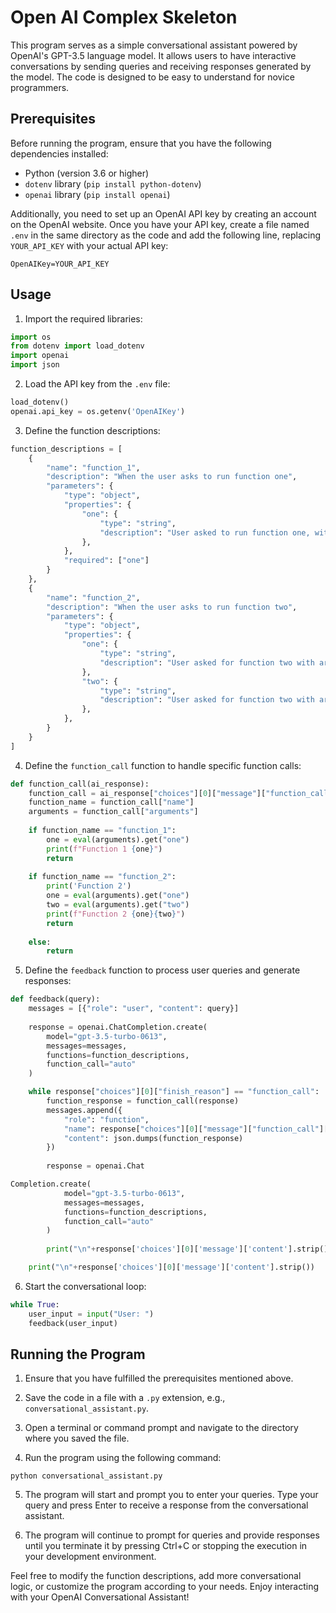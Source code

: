 # Open AI Complex Skeleton

This program serves as a simple conversational assistant powered by OpenAI's GPT-3.5 language model. It allows users to have interactive conversations by sending queries and receiving responses generated by the model. The code is designed to be easy to understand for novice programmers.

## Prerequisites

Before running the program, ensure that you have the following dependencies installed:

- Python (version 3.6 or higher)
- `dotenv` library (`pip install python-dotenv`)
- `openai` library (`pip install openai`)

Additionally, you need to set up an OpenAI API key by creating an account on the OpenAI website. Once you have your API key, create a file named `.env` in the same directory as the code and add the following line, replacing `YOUR_API_KEY` with your actual API key:

```
OpenAIKey=YOUR_API_KEY
```

## Usage

1. Import the required libraries:
```python
import os
from dotenv import load_dotenv
import openai
import json
```

2. Load the API key from the `.env` file:
```python
load_dotenv()
openai.api_key = os.getenv('OpenAIKey')
```

3. Define the function descriptions:
```python
function_descriptions = [
    {
        "name": "function_1",
        "description": "When the user asks to run function one",
        "parameters": {
            "type": "object",
            "properties": {
                "one": {
                    "type": "string",
                    "description": "User asked to run function one, with the required argument one"
                },
            },
            "required": ["one"]
        }
    },
    {
        "name": "function_2",
        "description": "When the user asks to run function two",
        "parameters": {
            "type": "object",
            "properties": {
                "one": {
                    "type": "string",
                    "description": "User asked for function two with argument one"
                },
                "two": {
                    "type": "string",
                    "description": "User asked for function two with argument two"
                },
            },
        }
    }
]
```

4. Define the `function_call` function to handle specific function calls:
```python
def function_call(ai_response):
    function_call = ai_response["choices"][0]["message"]["function_call"]
    function_name = function_call["name"]
    arguments = function_call["arguments"]
    
    if function_name == "function_1":
        one = eval(arguments).get("one")
        print(f"Function 1 {one}")
        return
     
    if function_name == "function_2":
        print('Function 2')
        one = eval(arguments).get("one")
        two = eval(arguments).get("two")
        print(f"Function 2 {one}{two}")
        return
    
    else: 
        return
```

5. Define the `feedback` function to process user queries and generate responses:
```python
def feedback(query):
    messages = [{"role": "user", "content": query}]
    
    response = openai.ChatCompletion.create(
        model="gpt-3.5-turbo-0613",
        messages=messages,
        functions=function_descriptions,
        function_call="auto"
    )

    while response["choices"][0]["finish_reason"] == "function_call":
        function_response = function_call(response)
        messages.append({
            "role": "function",
            "name": response["choices"][0]["message"]["function_call"]["name"],
            "content": json.dumps(function_response)
        })
        
        response = openai.Chat

Completion.create(
            model="gpt-3.5-turbo-0613",
            messages=messages,
            functions=function_descriptions,
            function_call="auto"
        )
        
        print("\n"+response['choices'][0]['message']['content'].strip())

    print("\n"+response['choices'][0]['message']['content'].strip())
```

6. Start the conversational loop:
```python
while True:
    user_input = input("User: ")
    feedback(user_input)
```

## Running the Program

1. Ensure that you have fulfilled the prerequisites mentioned above.

2. Save the code in a file with a `.py` extension, e.g., `conversational_assistant.py`.

3. Open a terminal or command prompt and navigate to the directory where you saved the file.

4. Run the program using the following command:
```
python conversational_assistant.py
```

5. The program will start and prompt you to enter your queries. Type your query and press Enter to receive a response from the conversational assistant.

6. The program will continue to prompt for queries and provide responses until you terminate it by pressing Ctrl+C or stopping the execution in your development environment.

Feel free to modify the function descriptions, add more conversational logic, or customize the program according to your needs. Enjoy interacting with your OpenAI Conversational Assistant!
